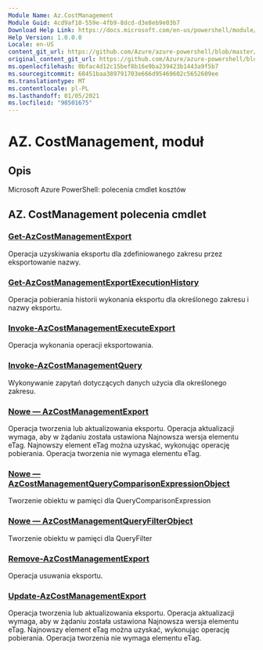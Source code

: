 ```yaml
---
Module Name: Az.CostManagement
Module Guid: 4cd9af10-559e-4fb9-8dcd-d3e8eb9e03b7
Download Help Link: https://docs.microsoft.com/en-us/powershell/module/az.costmanagement
Help Version: 1.0.0.0
Locale: en-US
content_git_url: https://github.com/Azure/azure-powershell/blob/master/src/CostManagement/help/Az.CostManagement.md
original_content_git_url: https://github.com/Azure/azure-powershell/blob/master/src/CostManagement/help/Az.CostManagement.md
ms.openlocfilehash: 0bfac4d12c15bef8b16e9ba239423b1443a9f5b7
ms.sourcegitcommit: 68451baa389791703e666d95469602c5652609ee
ms.translationtype: MT
ms.contentlocale: pl-PL
ms.lasthandoff: 01/05/2021
ms.locfileid: "98501675"
---
```

# AZ. CostManagement, moduł
## Opis
Microsoft Azure PowerShell: polecenia cmdlet kosztów

## AZ. CostManagement polecenia cmdlet
### [Get-AzCostManagementExport](Get-AzCostManagementExport.md)
Operacja uzyskiwania eksportu dla zdefiniowanego zakresu przez eksportowanie nazwy.

### [Get-AzCostManagementExportExecutionHistory](Get-AzCostManagementExportExecutionHistory.md)
Operacja pobierania historii wykonania eksportu dla określonego zakresu i nazwy eksportu.

### [Invoke-AzCostManagementExecuteExport](Invoke-AzCostManagementExecuteExport.md)
Operacja wykonania operacji eksportowania.

### [Invoke-AzCostManagementQuery](Invoke-AzCostManagementQuery.md)
Wykonywanie zapytań dotyczących danych użycia dla określonego zakresu.

### [Nowe — AzCostManagementExport](New-AzCostManagementExport.md)
Operacja tworzenia lub aktualizowania eksportu.
Operacja aktualizacji wymaga, aby w żądaniu została ustawiona Najnowsza wersja elementu eTag.
Najnowszy element eTag można uzyskać, wykonując operację pobierania.
Operacja tworzenia nie wymaga elementu eTag.

### [Nowe — AzCostManagementQueryComparisonExpressionObject](New-AzCostManagementQueryComparisonExpressionObject.md)
Tworzenie obiektu w pamięci dla QueryComparisonExpression

### [Nowe — AzCostManagementQueryFilterObject](New-AzCostManagementQueryFilterObject.md)
Tworzenie obiektu w pamięci dla QueryFilter

### [Remove-AzCostManagementExport](Remove-AzCostManagementExport.md)
Operacja usuwania eksportu.

### [Update-AzCostManagementExport](Update-AzCostManagementExport.md)
Operacja tworzenia lub aktualizowania eksportu.
Operacja aktualizacji wymaga, aby w żądaniu została ustawiona Najnowsza wersja elementu eTag.
Najnowszy element eTag można uzyskać, wykonując operację pobierania.
Operacja tworzenia nie wymaga elementu eTag.

